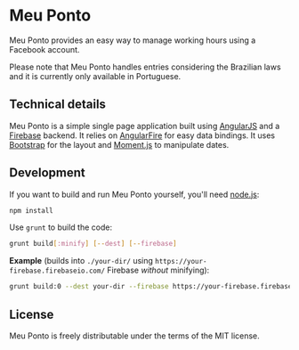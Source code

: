 Meu Ponto
=========
Meu Ponto provides an easy way to manage working hours using a Facebook account.

Please note that Meu Ponto handles entries considering the Brazilian laws and it is currently only available in Portuguese.

Technical details
-----------------
Meu Ponto is a simple single page application built using [AngularJS](http://angularjs.org) and a [Firebase](http://www.firebase.com) backend. It relies on [AngularFire](http://angularfire.com) for easy data bindings. It uses [Bootstrap](http://getbootstrap.com) for the layout and [Moment.js](http://momentjs.com) to manipulate dates.

Development
-----------
If you want to build and run Meu Ponto yourself, you'll need [node.js](http://nodejs.org):

```bash
npm install
```

Use `grunt` to build the code:

```bash
grunt build[:minify] [--dest] [--firebase]
```

**Example** (builds into `./your-dir/` using `https://your-firebase.firebaseio.com/` Firebase *without* minifying):

```bash
grunt build:0 --dest your-dir --firebase https://your-firebase.firebaseio.com/
```

License
-------
Meu Ponto is freely distributable under the terms of the MIT license.
